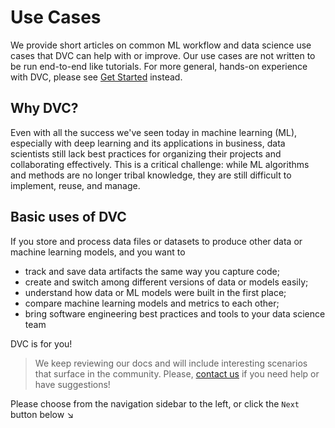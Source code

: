 # Use Cases

We provide short articles on common ML workflow and data science use cases that
DVC can help with or improve. Our use cases are not written to be run end-to-end
like tutorials. For more general, hands-on experience with DVC, please see
[Get Started](/doc/tutorials/get-started) instead.

## Why DVC?

Even with all the success we've seen today in machine learning (ML), especially
with deep learning and its applications in business, data scientists still lack
best practices for organizing their projects and collaborating effectively. This
is a critical challenge: while ML algorithms and methods are no longer tribal
knowledge, they are still difficult to implement, reuse, and manage.

## Basic uses of DVC

If you store and process data files or datasets to produce other data or machine
learning models, and you want to

- track and save <abbr>data artifacts</abbr> the same way you capture code;
- create and switch among different versions of data or models easily;
- understand how data or ML models were built in the first place;
- compare machine learning models and metrics to each other;
- bring software engineering best practices and tools to your data science team

DVC is for you!

> We keep reviewing our docs and will include interesting scenarios that surface
> in the community. Please, [contact us](/support) if you need help or have
> suggestions!

Please choose from the navigation sidebar to the left, or click the `Next`
button below ↘
